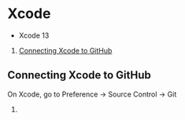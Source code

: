 # Xcode
- Xcode 13
1. [Connecting Xcode to GitHub](#connecting-xcode-to-github)

## Connecting Xcode to GitHub
On Xcode, go to Preference -> Source Control -> Git

1. 
